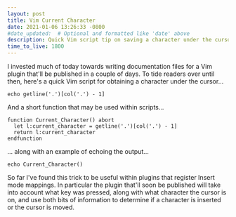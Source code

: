 ```yaml
---
layout: post
title: Vim Current Character
date: 2021-01-06 13:26:33 -0800
#date_updated:  # Optional and formatted like 'date' above
description: Quick Vim script tip on saving a character under the cursor to a variable
time_to_live: 1800
---
```




I invested much of today towards writing documentation files for a Vim plugin that'll be published in a couple of days. To tide readers over until then, here's a quick Vim script for obtaining a character under the cursor...


```vim
echo getline('.')[col('.') - 1]
```


And a short function that may be used within scripts...


```vim
function Current_Character() abort
  let l:current_character = getline('.')[col('.') - 1]
  return l:current_character
endfunction
```


... along with an example of echoing the output...


```vim
echo Current_Character()
```


So far I've found this trick to be useful within plugins that register Insert mode mappings. In particular the plugin that'll soon be published will take into account what key was pressed, along with what character the cursor is on, and use both bits of information to determine if a character is inserted or the cursor is moved.

